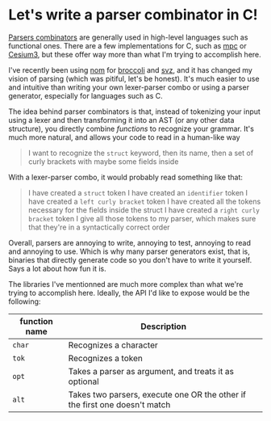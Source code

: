 # Let's write a parser combinator in C!

[Parsers combinators](https://en.wikipedia.org/wiki/Parser_combinator) are generally used
in high-level languages such as functional ones. There are a few implementations for C,
such as [mpc](https://github.com/orangeduck/mpc) or
[Cesium3](https://github.com/wbhart/Cesium3/tree/combinators), but these offer way more
than what I'm trying to accomplish here.

I've recently been using [nom](https://github.com/Geal/nom/) for
[broccoli](https://github.com/cohenarthur/broccoli) and
[svz](https://github.com/cohenarthur/svz), and it has changed my vision of parsing (which
was pitiful, let's be honest). It's much easier to use and intuitive than writing your
own lexer-parser combo or using a parser generator, especially for languages such as C.

The idea behind parser combinators is that, instead of tokenizing your input using a lexer
and then transforming it into an AST (or any other data structure), you directly combine
_functions_ to recognize your grammar. It's much more natural, and allows your code to
read in a human-like way

> I want to recognize the `struct` keyword, then its name, then
> a set of curly brackets with maybe some fields inside

With a lexer-parser combo, it would probably read something like that:

> I have created a `struct` token
> I have created an `identifier` token
> I have created a `left curly bracket` token
> I have created all the tokens necessary for the fields inside the struct
> I have created a `right curly bracket` token
> I give all those tokens to my parser, which makes sure that they're in a syntactically
> correct order

Overall, parsers are annoying to write, annoying to test, annoying to read and annoying to
use. Which is why many parser generators exist, that is, binaries that directly generate
code so you don't have to write it yourself. Says a lot about how fun it is.

The libraries I've mentionned are much more complex than what we're trying to accomplish
here. Ideally, the API I'd like to expose would be the following:

|function name|Description|
|---|---|
|`char`|Recognizes a character|
|`tok`|Recognizes a token|
|`opt`|Takes a parser as argument, and treats it as optional|
|`alt`|Takes two parsers, execute one OR the other if the first one doesn't match|
